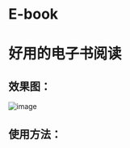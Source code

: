 # E-book
好用的电子书阅读
==
效果图：
-- 
![image](https://github.com/jun-hui/E-book/blob/master/%E7%94%B5%E5%AD%90%E4%B9%A6%E6%95%88%E6%9E%9C%E5%9B%BE.gif)

使用方法：
--

